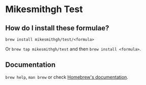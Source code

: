 # Mikesmithgh Test

## How do I install these formulae?

`brew install mikesmithgh/test/<formula>`

Or `brew tap mikesmithgh/test` and then `brew install <formula>`.

## Documentation

`brew help`, `man brew` or check [Homebrew's documentation](https://docs.brew.sh).
